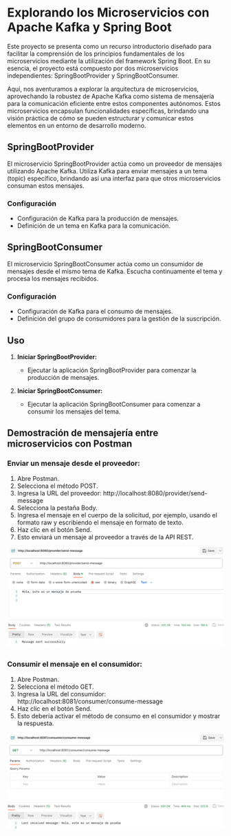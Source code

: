# Explorando los Microservicios con Apache Kafka y Spring Boot

Este proyecto se presenta como un recurso introductorio diseñado para facilitar la comprensión de los principios fundamentales de los microservicios mediante la utilización del framework Spring Boot. En su esencia, el proyecto está compuesto por dos microservicios independientes: SpringBootProvider y SpringBootConsumer.

Aquí, nos aventuramos a explorar la arquitectura de microservicios, aprovechando la robustez de Apache Kafka como sistema de mensajería para la comunicación eficiente entre estos componentes autónomos. Estos microservicios encapsulan funcionalidades específicas, brindando una visión práctica de cómo se pueden estructurar y comunicar estos elementos en un entorno de desarrollo moderno.

## SpringBootProvider

El microservicio SpringBootProvider actúa como un proveedor de mensajes utilizando Apache Kafka. Utiliza Kafka para enviar mensajes a un tema (topic) específico, brindando así una interfaz para que otros microservicios consuman estos mensajes.

### Configuración
- Configuración de Kafka para la producción de mensajes.
- Definición de un tema en Kafka para la comunicación.

## SpringBootConsumer

El microservicio SpringBootConsumer actúa como un consumidor de mensajes desde el mismo tema de Kafka. Escucha continuamente el tema y procesa los mensajes recibidos.

### Configuración
- Configuración de Kafka para el consumo de mensajes.
- Definición del grupo de consumidores para la gestión de la suscripción.

## Uso

1. **Iniciar SpringBootProvider:**
    - Ejecutar la aplicación SpringBootProvider para comenzar la producción de mensajes.

2. **Iniciar SpringBootConsumer:**
    - Ejecutar la aplicación SpringBootConsumer para comenzar a consumir los mensajes del tema.


## Demostración de mensajería entre microservicios con Postman
### Enviar un mensaje desde el proveedor:
   1. Abre Postman.
   2. Selecciona el método POST.
   3. Ingresa la URL del proveedor: http://localhost:8080/provider/send-message 
   4. Selecciona la pestaña Body.
   5. Ingresa el mensaje en el cuerpo de la solicitud, por ejemplo, usando el formato raw y escribiendo el mensaje en formato de texto.
   6. Haz clic en el botón Send.
   7. Esto enviará un mensaje al proveedor a través de la API REST.

   ![Postman - request microservicio Provider](/images/postman-provider.png)

### Consumir el mensaje en el consumidor:
   1. Abre Postman.
   2. Selecciona el método GET.
   3. Ingresa la URL del consumidor: http://localhost:8081/consumer/consume-message 
   4. Haz clic en el botón Send.
   5. Esto debería activar el método de consumo en el consumidor y mostrar la respuesta.

   ![Postman - request microservicio Consumer](/images/postman-consumer.png)


